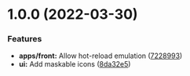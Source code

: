 # 1.0.0 (2022-03-30)


### Features

* **apps/front:** Allow hot-reload emulation ([7228993](https://github.com/roalcantara/nx-react/commit/7228993d5b6f80ac27573c189ce1c6c4967da04c))
* **ui:** Add maskable icons ([8da32e5](https://github.com/roalcantara/nx-react/commit/8da32e5528b5d45d001e44b6e3943f364f201d39))
